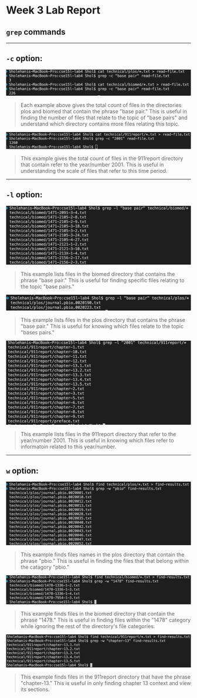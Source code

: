 # Week 3 Lab Report

## `grep` commands
---

## `-c` option: 

![grep-c-base-pair.png](Images/Week4/grep-c-base-pair.png)

> Each example above gives the total count of files in the directories plos and biomed that contain the phrase "base pair." This is useful in finding the number of files that relate to the topic of "base pairs" and understand which directory contains more files relating this topic.

![grep-c-911report.png](Images/Week4/grep-c-911report.png)

> This example gives the total count of files in the 911report directory that contain refer to the year/number 2001. This is useful in understanding the scale of files that refer to this time period.

---

## `-l` option:

![grep-l-biomed.png](Images/Week4/grep-l-biomed.png)

>This example lists files in the biomed directory that contains the phrase "base pair." This is useful for finding specific files relating to the topic "base pairs."

![grep-l-plos.png](Images/Week4/grep-l-plos.png)

> This example lists files in the plos directory that contains the phrase "base pair." This is useful for knowing which files relate to the topic "bases pairs."

![greo-l-911report.png](Images/Week4/grep-l-911report.png)

> This example lists files in the 911report directory that refer to the year/number 2001. This is useful in knowing which files refer to informatoin related to this year/number.

---

## `w` option:

![grep-w-plos.png](Images/Week4/grep-w-plos.png)

> This example finds files names in the plos directory that contain the phrase "pbio." This is useful in finding the files that that belong within the catagory "pbio."

![grep-w-biomed.png](Images/Week4/grep-w-biomed.png)

> This example finds files in the biomed directory that contain the phrase "1478." This is useful in finding files within the "1478" category while ignoring the rest of the directory's file categories.

![grep-w-911report.png](Images/Week4/grep-w-911report.png)

> This example finds files in the 911report directory that have the phrase "chapter-13." This is useful in only finding chapter 13 context and view its sections.